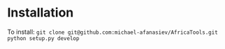 # Installation

To install:
`git clone git@github.com:michael-afanasiev/AfricaTools.git`
`python setup.py develop`
